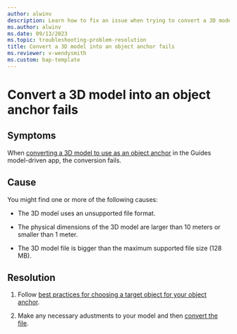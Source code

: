 ```yaml
---
author: alwinv
description: Learn how to fix an issue when trying to convert a 3D model into an object anchor
ms.author: alwinv
ms.date: 09/13/2023
ms.topic: troubleshooting-problem-resolution
title: Convert a 3D model into an object anchor fails
ms.reviewer: v-wendysmith
ms.custom: bap-template
---
```


# Convert a 3D model into an object anchor fails

## Symptoms

When [converting a 3D model to use as an object anchor](pc-app-anchor-azure-object.md#convert-the-file-in-the-guides-model-driven-app) in the Guides model-driven app, the conversion fails.

## Cause

You might find one or more of the following causes:

- The 3D model uses an unsupported file format.

- The physical dimensions of the 3D model are larger than 10 meters or smaller than 1 meter.

- The 3D model file is bigger than the maximum supported file size (128 MB).

## Resolution

1. Follow [best practices for choosing a target object for your object anchor](pc-app-anchor-object-best-practices.md).

1. Make any necessary adustments to your model and then [convert the file](pc-app-anchor-azure-object.md#convert-the-file-in-the-guides-model-driven-app).